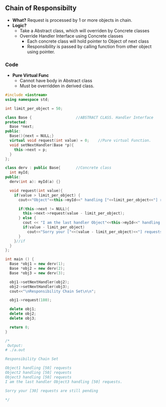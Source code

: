 ## Chain of Responsibilty
- **What?** Request is processed by 1 or more objects in chain. 
- **Logic?**
  - Take a Abstract class, which will overriden by Concrete classes
  - Override Handler Interface using Concrete classes
    - Each concrete class will hold pointer to Object of next class
    - Responsibility is passed by calling function from other object using pointer.

### Code
- **Pure Virtual Func**
  - Cannot have body in Abstract class
  - Must be overridden in derived class.
```c++
#include <iostream>
using namespace std;

int limit_per_object = 50;

class Base {                    //ABSTRACT CLASS. Handler Interface
protected:
  Base *next;
public:
  Base(){next = NULL;}
  virtual void request(int value) = 0;    //Pure virtual Function.
  void setNextHandler(Base *p){
    this->next = p;
  }
};

class derv : public Base{       //Concrete class
  int myId;
public:
  derv(int a): myId(a) {}

  void request(int value){
    if(value > limit_per_object) {
      cout<<"Object"<<this->myId<<" handling ["<<limit_per_object<<"] requests\n";

      if(this->next != NULL){
        this->next->request(value - limit_per_object);
      } else {
        cout << "I am the last handler Object"<<this->myId<<" handling ["<<limit_per_object << "] requests.\n" << endl;
        if(value - limit_per_object)
          cout<<"Sorry your ["<<(value - limit_per_object)<<"] requests are still pending\n";
      }
    }//if
  }
};

int main () {
  Base *obj1 = new derv(1);
  Base *obj2 = new derv(2);
  Base *obj3 = new derv(3);

  obj1->setNextHandler(obj2);
  obj2->setNextHandler(obj3);
  cout<<"\nResponsibility Chain Set\n\n";

  obj1->request(180);

  delete obj1;
  delete obj2;
  delete obj3;

  return 0;
}

/*
 Output:
# ./a.out 

Responsibility Chain Set

Object1 handling [50] requests
Object2 handling [50] requests
Object3 handling [50] requests
I am the last handler Object3 handling [50] requests.

Sorry your [30] requests are still pending

*/
```
